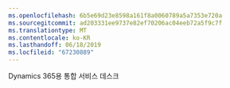 ```yaml
---
ms.openlocfilehash: 6b5e69d23e8598a161f8a0060789a5a7353e720a
ms.sourcegitcommit: ad203331ee9737e82ef70206ac04eeb72a5f9c7f
ms.translationtype: MT
ms.contentlocale: ko-KR
ms.lasthandoff: 06/18/2019
ms.locfileid: "67230889"
---
```

Dynamics 365용 통합 서비스 데스크